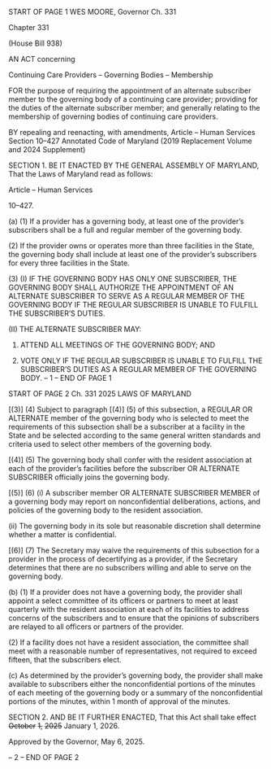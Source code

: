 START OF PAGE 1
WES MOORE, Governor Ch. 331

Chapter 331

(House Bill 938)

AN ACT concerning

Continuing Care Providers – Governing Bodies – Membership

FOR the purpose of requiring the appointment of an alternate subscriber member to the
governing body of a continuing care provider; providing for the duties of the alternate
subscriber member; and generally relating to the membership of governing bodies of
continuing care providers.

BY repealing and reenacting, with amendments,
Article – Human Services
Section 10–427
Annotated Code of Maryland
(2019 Replacement Volume and 2024 Supplement)

SECTION 1. BE IT ENACTED BY THE GENERAL ASSEMBLY OF MARYLAND,
That the Laws of Maryland read as follows:

Article – Human Services

10–427.

(a) (1) If a provider has a governing body, at least one of the provider’s
subscribers shall be a full and regular member of the governing body.

(2) If the provider owns or operates more than three facilities in the State,
the governing body shall include at least one of the provider’s subscribers for every three
facilities in the State.

(3) (I) IF THE GOVERNING BODY HAS ONLY ONE SUBSCRIBER, THE
GOVERNING BODY SHALL AUTHORIZE THE APPOINTMENT OF AN ALTERNATE
SUBSCRIBER TO SERVE AS A REGULAR MEMBER OF THE GOVERNING BODY IF THE
REGULAR SUBSCRIBER IS UNABLE TO FULFILL THE SUBSCRIBER’S DUTIES.

(II) THE ALTERNATE SUBSCRIBER MAY:

1. ATTEND ALL MEETINGS OF THE GOVERNING BODY;
AND

2. VOTE ONLY IF THE REGULAR SUBSCRIBER IS UNABLE
TO FULFILL THE SUBSCRIBER’S DUTIES AS A REGULAR MEMBER OF THE GOVERNING
BODY.
– 1 –
END OF PAGE 1

START OF PAGE 2
Ch. 331 2025 LAWS OF MARYLAND

[(3)] (4) Subject to paragraph [(4)] (5) of this subsection, a REGULAR OR
ALTERNATE member of the governing body who is selected to meet the requirements of
this subsection shall be a subscriber at a facility in the State and be selected according to
the same general written standards and criteria used to select other members of the
governing body.

[(4)] (5) The governing body shall confer with the resident association at
each of the provider’s facilities before the subscriber OR ALTERNATE SUBSCRIBER
officially joins the governing body.

[(5)] (6) (i) A subscriber member OR ALTERNATE SUBSCRIBER
MEMBER of a governing body may report on nonconfidential deliberations, actions, and
policies of the governing body to the resident association.

(ii) The governing body in its sole but reasonable discretion shall
determine whether a matter is confidential.

[(6)] (7) The Secretary may waive the requirements of this subsection for
a provider in the process of decertifying as a provider, if the Secretary determines that
there are no subscribers willing and able to serve on the governing body.

(b) (1) If a provider does not have a governing body, the provider shall appoint
a select committee of its officers or partners to meet at least quarterly with the resident
association at each of its facilities to address concerns of the subscribers and to ensure that
the opinions of subscribers are relayed to all officers or partners of the provider.

(2) If a facility does not have a resident association, the committee shall
meet with a reasonable number of representatives, not required to exceed fifteen, that the
subscribers elect.

(c) As determined by the provider’s governing body, the provider shall make
available to subscribers either the nonconfidential portions of the minutes of each meeting
of the governing body or a summary of the nonconfidential portions of the minutes, within
1 month of approval of the minutes.

SECTION 2. AND BE IT FURTHER ENACTED, That this Act shall take effect
~~October~~ ~~1,~~ ~~2025~~ January 1, 2026.

Approved by the Governor, May 6, 2025.

– 2 –
END OF PAGE 2